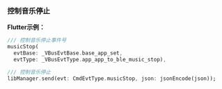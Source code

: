 ### 控制音乐停止


**Flutter示例：**

```dart
/// 控制音乐停止事件号
musicStop(
  evtBase: _VBusEvtBase.base_app_set,
  evtType: _VBusEvtType.app_app_to_ble_music_stop),

/// 控制音乐停止
libManager.send(evt: CmdEvtType.musicStop, json: jsonEncode(json));
```


